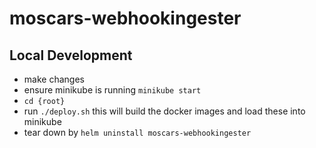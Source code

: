 # moscars-webhookingester

## Local Development

- make changes
- ensure minikube is running `minikube start`
- `cd {root}`
- run `./deploy.sh` this will build the docker images and load these into minikube
- tear down by `helm uninstall moscars-webhookingester`